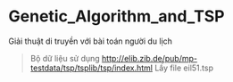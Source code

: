 # Genetic_Algorithm_and_TSP
Giải thuật di truyền với bài toán người du lịch
> Bộ dữ liệu sử dụng http://elib.zib.de/pub/mp-testdata/tsp/tsplib/tsp/index.html
> Lấy file eil51.tsp
